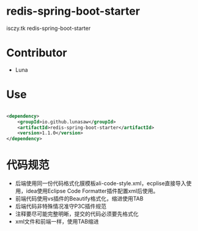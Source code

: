 # redis-spring-boot-starter

isczy.tk redis-spring-boot-starter

# Contributor

- Luna

# Use

```xml

<dependency>
    <groupId>io.github.lunasaw</groupId>
    <artifactId>redis-spring-boot-starter</artifactId>
    <version>1.1.0</version>
</dependency>
```

# 代码规范

- 后端使用同一份代码格式化膜模板ali-code-style.xml，ecplise直接导入使用，idea使用Eclipse Code Formatter插件配置xml后使用。
- 前端代码使用vs插件的Beautify格式化，缩进使用TAB
- 后端代码非特殊情况准守P3C插件规范
- 注释要尽可能完整明晰，提交的代码必须要先格式化
- xml文件和前端一样，使用TAB缩进

